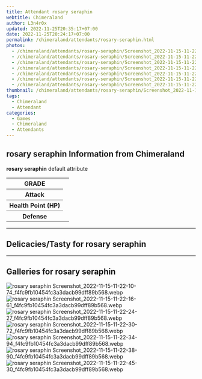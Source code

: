 ```yaml
---
title: Attendant rosary seraphin
webtitle: Chimeraland
author: L3n4r0x
updated: 2022-11-25T20:35:17+07:00
date: 2022-11-25T20:24:17+07:00
permalink: /chimeraland/attendants/rosary-seraphin.html
photos:
  - /chimeraland/attendants/rosary-seraphin/Screenshot_2022-11-15-11-22-10-74_f4fc9fb10454fc3a3dacb99dff89b568.webp
  - /chimeraland/attendants/rosary-seraphin/Screenshot_2022-11-15-11-22-16-61_f4fc9fb10454fc3a3dacb99dff89b568.webp
  - /chimeraland/attendants/rosary-seraphin/Screenshot_2022-11-15-11-22-24-27_f4fc9fb10454fc3a3dacb99dff89b568.webp
  - /chimeraland/attendants/rosary-seraphin/Screenshot_2022-11-15-11-22-30-72_f4fc9fb10454fc3a3dacb99dff89b568.webp
  - /chimeraland/attendants/rosary-seraphin/Screenshot_2022-11-15-11-22-34-94_f4fc9fb10454fc3a3dacb99dff89b568.webp
  - /chimeraland/attendants/rosary-seraphin/Screenshot_2022-11-15-11-22-38-90_f4fc9fb10454fc3a3dacb99dff89b568.webp
  - /chimeraland/attendants/rosary-seraphin/Screenshot_2022-11-15-11-22-45-30_f4fc9fb10454fc3a3dacb99dff89b568.webp
thumbnail: /chimeraland/attendants/rosary-seraphin/Screenshot_2022-11-15-11-22-10-74_f4fc9fb10454fc3a3dacb99dff89b568.webp
tags:
  - Chimeraland
  - Attendant
categories:
  - Games
  - Chimeraland
  - Attendants
---
```


<section id="bootstrap-wrapper"><link rel="stylesheet" href="https://cdn.statically.io/gh/dimaslanjaka/Web-Manajemen/40ac3225/css/bootstrap-4.5-wrapper.css"/><h1>rosary seraphin Information from Chimeraland</h1><p><b>rosary seraphin</b> default attribute <table><tr><th>GRADE</th><td></td></tr><tr><th>Attack</th><td></td></tr><tr><th>Health Point (HP)</th><td></td></tr><tr><th>Defense</th><td></td></tr></table></p><hr/><h2>Delicacies/Tasty for rosary seraphin</h2><hr/><div id="gallery"><h2>Galleries for rosary seraphin</h2><div class="row"><div class="col-lg-6 col-12"><img src="/chimeraland/attendants/rosary-seraphin/Screenshot_2022-11-15-11-22-10-74_f4fc9fb10454fc3a3dacb99dff89b568.webp" alt="rosary seraphin Screenshot_2022-11-15-11-22-10-74_f4fc9fb10454fc3a3dacb99dff89b568.webp"/></div><div class="col-lg-6 col-12"><img src="/chimeraland/attendants/rosary-seraphin/Screenshot_2022-11-15-11-22-16-61_f4fc9fb10454fc3a3dacb99dff89b568.webp" alt="rosary seraphin Screenshot_2022-11-15-11-22-16-61_f4fc9fb10454fc3a3dacb99dff89b568.webp"/></div><div class="col-lg-6 col-12"><img src="/chimeraland/attendants/rosary-seraphin/Screenshot_2022-11-15-11-22-24-27_f4fc9fb10454fc3a3dacb99dff89b568.webp" alt="rosary seraphin Screenshot_2022-11-15-11-22-24-27_f4fc9fb10454fc3a3dacb99dff89b568.webp"/></div><div class="col-lg-6 col-12"><img src="/chimeraland/attendants/rosary-seraphin/Screenshot_2022-11-15-11-22-30-72_f4fc9fb10454fc3a3dacb99dff89b568.webp" alt="rosary seraphin Screenshot_2022-11-15-11-22-30-72_f4fc9fb10454fc3a3dacb99dff89b568.webp"/></div><div class="col-lg-6 col-12"><img src="/chimeraland/attendants/rosary-seraphin/Screenshot_2022-11-15-11-22-34-94_f4fc9fb10454fc3a3dacb99dff89b568.webp" alt="rosary seraphin Screenshot_2022-11-15-11-22-34-94_f4fc9fb10454fc3a3dacb99dff89b568.webp"/></div><div class="col-lg-6 col-12"><img src="/chimeraland/attendants/rosary-seraphin/Screenshot_2022-11-15-11-22-38-90_f4fc9fb10454fc3a3dacb99dff89b568.webp" alt="rosary seraphin Screenshot_2022-11-15-11-22-38-90_f4fc9fb10454fc3a3dacb99dff89b568.webp"/></div><div class="col-lg-6 col-12"><img src="/chimeraland/attendants/rosary-seraphin/Screenshot_2022-11-15-11-22-45-30_f4fc9fb10454fc3a3dacb99dff89b568.webp" alt="rosary seraphin Screenshot_2022-11-15-11-22-45-30_f4fc9fb10454fc3a3dacb99dff89b568.webp"/></div></div></div></section>